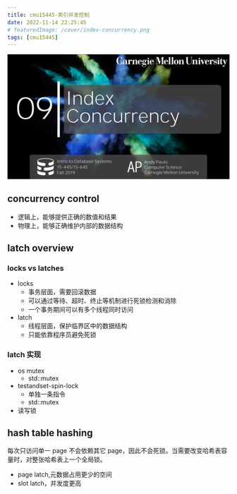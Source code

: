 ```yaml
---
title: cmu15445-索引并发控制
date: 2022-11-14 22:25:45
# featuredImage: /cover/index-concurrency.png
tags: [cmu15445]
---
```


<img src="/cover/index-concurrency.png"/>

## concurrency control

- 逻辑上，能够提供正确的数值和结果
- 物理上，能够正确维护内部的数据结构

## latch overview

### locks vs latches

- locks
  - 事务层面，需要回滚数据
  - 可以通过等待、超时、终止等机制进行死锁检测和消除
  - 一个事务期间可以有多个线程同时访问
- latch
  - 线程层面，保护临界区中的数据结构
  - 只能依靠程序员避免死锁

### latch 实现

- os mutex
  - std::mutex
- testandset-spin-lock
  - 单独一条指令
  - std::mutex<T>
- 读写锁

## hash table hashing

每次只访问单一 page 不会依赖其它 page，因此不会死锁。当需要改变哈希表容量时，对整张哈希表上一个全局锁。

- page latch,元数据占用更少的空间
- slot latch，并发度更高

